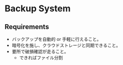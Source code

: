 # Backup System

## Requirements

* バックアップを自動的 or 手軽に行えること。
* 暗号化を施し、クラウドストレージと同期できること。
* 要所で破損確認が走ること。
  * できればファイル分割
